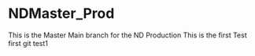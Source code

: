 # NDMaster_Prod
This is the Master Main branch for the ND Production
This is the first Test 
first git test1
